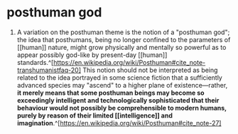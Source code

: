 # posthuman god
1. A variation on the posthuman theme is the notion of a "posthuman god"; the idea that posthumans, being no longer confined to the parameters of [[human]] nature, might grow physically and mentally so powerful as to appear possibly god-like by present-day [[human]] standards.^[https://en.wikipedia.org/wiki/Posthuman#cite_note-transhumanistfaq-20] This notion should not be interpreted as being related to the idea portrayed in some science fiction that a sufficiently advanced species may "ascend" to a higher plane of existence—rather, **it merely means that some posthuman beings may become so exceedingly intelligent and technologically sophisticated that their behaviour would not possibly be comprehensible to modern humans, purely by reason of their limited [[intelligence]] and imagination**.^[https://en.wikipedia.org/wiki/Posthuman#cite_note-27]